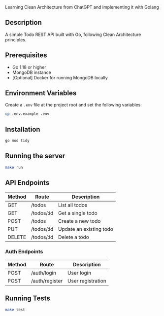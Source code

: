 Learning Clean Architecture from ChatGPT and implementing it with Golang
## Description

A simple Todo REST API built with Go, following Clean Architecture principles.

## Prerequisites

- Go 1.18 or higher
- MongoDB instance
- [Optional] Docker for running MongoDB locally

## Environment Variables
Create a `.env` file at the project root and set the following variables:
```bash
cp .env.example .env
```

## Installation
```bash
go mod tidy
```

## Running the server

```bash
make run
```

## API Endpoints

| Method | Route      | Description             |
| ------ | ---------- | ----------------------- |
| GET    | /todos     | List all todos          |
| GET    | /todos/:id | Get a single todo       |
| POST   | /todos     | Create a new todo       |
| PUT    | /todos/:id | Update an existing todo |
| DELETE | /todos/:id | Delete a todo           |

### Auth Endpoints

| Method | Route        | Description          |
| ------ | ------------ | -------------------- |
| POST   | /auth/login  | User login           |
| POST   | /auth/register | User registration    |
## Running Tests

```bash
make test
```

